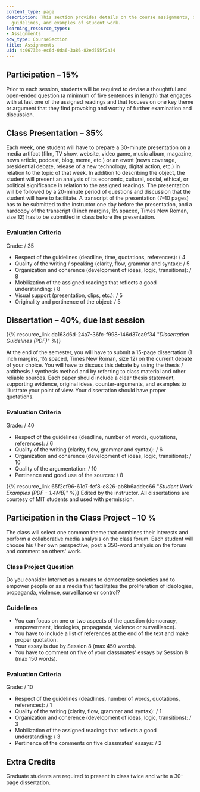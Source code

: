 ```yaml
---
content_type: page
description: This section provides details on the course assignments, dissertations
  guidelines, and examples of student work.
learning_resource_types:
- Assignments
ocw_type: CourseSection
title: Assignments
uid: 4c06733e-ec6d-0da6-3a86-82ed555f2a34
---
```


Participation – 15%
-------------------

Prior to each session, students will be required to devise a thoughtful and open-ended question (a minimum of five sentences in length) that engages with at last one of the assigned readings and that focuses on one key theme or argument that they find provoking and worthy of further examination and discussion.

Class Presentation – 35%
------------------------

Each week, one student will have to prepare a 30-minute presentation on a media artifact (film, TV show, website, video game, music album, magazine, news article, podcast, blog, meme, etc.) or an event (news coverage, presidential debate, release of a new technology, digital action, etc.) in relation to the topic of that week. In addition to describing the object, the student will present an analysis of its economic, cultural, social, ethical, or political significance in relation to the assigned readings. The presentation will be followed by a 20-minute period of questions and discussion that the student will have to facilitate. A transcript of the presentation (7–10 pages) has to be submitted to the instructor one day before the presentation, and a hardcopy of the transcript (1 inch margins, 1½ spaced, Times New Roman, size 12) has to be submitted in class before the presentation.

### Evaluation Criteria

Grade: / 35

*   Respect of the guidelines (deadline, time, quotations, references): / 4
*   Quality of the writing / speaking (clarity, flow, grammar and syntax): / 5
*   Organization and coherence (development of ideas, logic, transitions): / 8
*   Mobilization of the assigned readings that reflects a good understanding: / 8
*   Visual support (presentation, clips, etc.): / 5
*   Originality and pertinence of the object: / 5

Dissertation – 40%, due last session
------------------------------------

{{% resource_link da163d6d-24a7-36fc-f998-146d37ca9f34 "_Dissertation Guidelines (PDF)_" %}}

At the end of the semester, you will have to submit a 15-page dissertation (1 inch margins, 1½ spaced, Times New Roman, size 12) on the current debate of your choice. You will have to discuss this debate by using the thesis / antithesis / synthesis method and by referring to class material and other reliable sources. Each paper should include a clear thesis statement, supporting evidence, original ideas, counter-arguments, and examples to illustrate your point of view. Your dissertation should have proper quotations.

### Evaluation Criteria

Grade: / 40

*   Respect of the guidelines (deadline, number of words, quotations, references): / 6
*   Quality of the writing (clarity, flow, grammar and syntax): / 6
*   Organization and coherence (development of ideas, logic, transitions): / 10
*   Quality of the argumentation: / 10
*   Pertinence and good use of the sources: / 8

{{% resource_link 65f2cf96-61c7-fef8-e826-ab8b6addec66 "_Student Work Examples (PDF - 1.4MB)_" %}} Edited by the instructor. All dissertations are courtesy of MIT students and used with permission.

Participation in the Class Project – 10 %
-----------------------------------------

The class will select one common theme that combines their interests and perform a collaborative media analysis on the class forum. Each student will choose his / her own perspective; post a 350-word analysis on the forum and comment on others' work.

### Class Project Question

Do you consider Internet as a means to democratize societies and to empower people or as a media that facilitates the proliferation of ideologies, propaganda, violence, surveillance or control?

### Guidelines

*   You can focus on one or two aspects of the question (democracy, empowerment, ideologies, propaganda, violence or surveillance).
*   You have to include a list of references at the end of the text and make proper quotation.
*   Your essay is due by Session 8 (max 450 words).
*   You have to comment on five of your classmates' essays by Session 8 (max 150 words).

### Evaluation Criteria

Grade: / 10

*   Respect of the guidelines (deadlines, number of words, quotations, references): / 1
*   Quality of the writing (clarity, flow, grammar and syntax): / 1
*   Organization and coherence (development of ideas, logic, transitions): / 3
*   Mobilization of the assigned readings that reflects a good understanding: / 3
*   Pertinence of the comments on five classmates' essays: / 2

Extra Credits
-------------

Graduate students are required to present in class twice and write a 30-page dissertation.